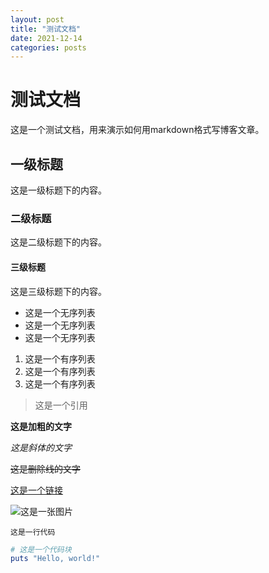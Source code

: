 ```yaml
---
layout: post
title: "测试文档"
date: 2021-12-14
categories: posts
---
```


# 测试文档

这是一个测试文档，用来演示如何用markdown格式写博客文章。

## 一级标题

这是一级标题下的内容。

### 二级标题

这是二级标题下的内容。

#### 三级标题

这是三级标题下的内容。

* 这是一个无序列表
* 这是一个无序列表
* 这是一个无序列表

1. 这是一个有序列表
2. 这是一个有序列表
3. 这是一个有序列表

> 这是一个引用

**这是加粗的文字**

*这是斜体的文字*

~~这是删除线的文字~~

[这是一个链接](https://jekyllrb.com/)

![这是一张图片](https://jekyllrb.com/img/logo-2x.png)

`这是一行代码`

```ruby
# 这是一个代码块
puts "Hello, world!"